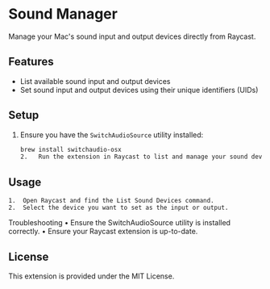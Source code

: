 # Sound Manager

Manage your Mac's sound input and output devices directly from Raycast.

## Features

- List available sound input and output devices
- Set sound input and output devices using their unique identifiers (UIDs)

## Setup

1. Ensure you have the `SwitchAudioSource` utility installed:
   ```sh
   brew install switchaudio-osx
   2.	Run the extension in Raycast to list and manage your sound devices.
   ```

## Usage

    1.	Open Raycast and find the List Sound Devices command.
    2.	Select the device you want to set as the input or output.

Troubleshooting
• Ensure the SwitchAudioSource utility is installed correctly.
• Ensure your Raycast extension is up-to-date.

## License

This extension is provided under the MIT License.
